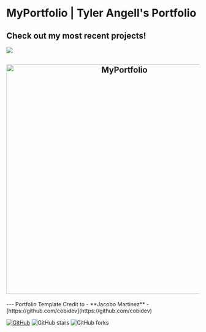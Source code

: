# MyPortfolio | Tyler Angell's Portfolio

## Check out my most recent projects!

![](/examples/Portfolio.gif)
<h2 align="center">
  <img src="https://github.com/tangellaz/MyPortfolio/examples/Portfolio.gif" alt="MyPortfolio" width="600px" />
  <br>
</h2>
---
Portfolio Template Credit to - **Jacobo Martinez** - [https://github.com/cobidev](https://github.com/cobidev)

[![GitHub](https://img.shields.io/github/license/cobidev/simplefolio?color=blue)](https://github.com/cobidev/simplefolio/blob/master/LICENSE.md) ![GitHub stars](https://img.shields.io/github/stars/cobidev/simplefolio) ![GitHub forks](https://img.shields.io/github/forks/cobidev/simplefolio)